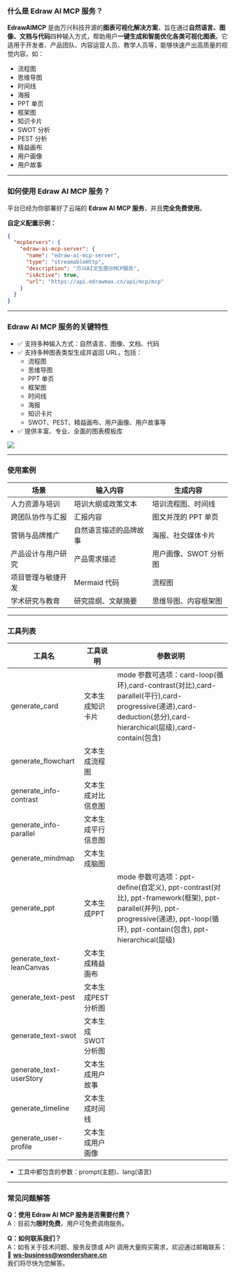 ### 什么是 Edraw AI MCP 服务？

**EdrawAIMCP** 是由万兴科技开源的**图表可视化解决方案**，旨在通过**自然语言、图像、文档与代码**四种输入方式，帮助用户**一键生成和智能优化各类可视化图表**。它适用于开发者、产品团队、内容运营人员、教学人员等，能够快速产出高质量的视觉内容，如：

- 流程图  
- 思维导图  
- 时间线  
- 海报  
- PPT 单页  
- 框架图  
- 知识卡片  
- SWOT 分析  
- PEST 分析  
- 精益画布  
- 用户画像  
- 用户故事  

---

### 如何使用 Edraw AI MCP 服务？

平台已经为你部署好了云端的 **Edraw AI MCP 服务**，并且**完全免费使用**。

**自定义配置示例：**

```json
{
  "mcpServers": {
    "edraw-ai-mcp-server": {
      "name": "edraw-ai-mcp-server",
      "type": "streamableHttp",
      "description": "万兴AI文生图示MCP服务",
      "isActive": true,
      "url": "https://api.edrawmax.cn/api/mcp/mcp"
    }
  }
}
```
---

### Edraw AI MCP 服务的关键特性

- ✅ 支持多种输入方式：自然语言、图像、文档、代码
- ✅ 支持多种图表类型生成并返回 URL，包括：
  - 流程图
  - 思维导图
  - PPT 单页
  - 框架图
  - 时间线
  - 海报
  - 知识卡片
  - SWOT、PEST、精益画布、用户画像、用户故事等
- ✅ 提供丰富、专业、全面的图表模板库

![](https://www.edrawsoft.com/images2021/new-edrawsoft/Edrawmax3.png)

---

### 使用案例

| 场景 | 输入内容 | 生成内容 |
|------|-----------|-----------|
| 人力资源与培训 | 培训大纲或政策文本 | 培训流程图、时间线 |
| 跨团队协作与汇报 | 汇报内容 | 图文并茂的 PPT 单页 |
| 营销与品牌推广 | 自然语言描述的品牌故事 | 海报、社交媒体卡片 |
| 产品设计与用户研究 | 产品需求描述 | 用户画像、SWOT 分析图 |
| 项目管理与敏捷开发 | Mermaid 代码 | 流程图 |
| 学术研究与教育 | 研究提纲、文献摘要 | 思维导图、内容框架图 |

---

### 工具列表
| 工具名                   | 工具说明             | 参数说明                                                                                               |
|--------------------------|------------------------|-----------------------------------------------------------------------------------------------------|
| generate_card            | 文本生成知识卡片       | mode 参数可选项：card-loop(循环),card-contrast(对比),card-parallel(平行),card-progressive(递进),card-deduction(总分),card-hierarchical(层级),card-contain(包含) |
| generate_flowchart       | 文本生成流程图         |                                                                                                     |
| generate_info-contrast   | 文本生成对比信息图     |                                                                                                    |
| generate_info-parallel   | 文本生成平行信息图     |                                                                                                     |
| generate_mindmap         | 文本生成脑图           |                                                                                                     |
| generate_ppt             | 文本生成PPT            | mode 参数可选项：ppt-define(自定义), ppt-contrast(对比), ppt-framework(框架), ppt-parallel(并列), ppt-progressive(递进), ppt-loop(循环), ppt-contain(包含), ppt-hierarchical(层级) |
| generate_text-leanCanvas | 文本生成精益画布       |                                                                                                     |
| generate_text-pest       | 文本生成PEST分析图     |                                                                                                    |
| generate_text-swot       | 文本生成SWOT分析图     |                                                                                                     |
| generate_text-userStory  | 文本生成用户故事       |                                                                                                    |
| generate_timeline        | 文本生成时间线         |                                                                                                    |
| generate_user-profile    | 文本生成用户画像       |                                                                                                     |

- 工具中都包含的参数：prompt(主题)、lang(语言)

---

### 常见问题解答

**Q：使用 Edraw AI MCP 服务是否需要付费？**  
A：目前为**限时免费**，用户可免费调用服务。

**Q：如何联系我们？**  
A：如有关于技术问题、服务反馈或 API 调用大量购买需求，欢迎通过邮箱联系：  
📧 **ws-business@wondershare.cn**  
我们将尽快为您解答。
